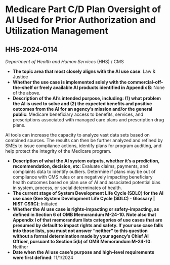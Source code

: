 # Medicare Part C/D Plan Oversight of AI Used for Prior Authorization and Utilization Management
## HHS-2024-0114
_Department of Health and Human Services_ (HHS) / CMS


+ **The topic area that most closely aligns with the AI use case**: Law & Justice
+ **Whether the use case is implemented solely with the commercial-off-the-shelf or freely available AI products identified in Appendix B**: None of the above.
+ **Description of the AI’s intended purpose, including: (1) what problem the AI is used to solve and (2) the expected benefits and positive outcomes from the AI for an agency’s mission and/or the general public**: Medicare beneficiary access to benefits, services, and prescriptions associated with managed care plans and prescription drug plans.

AI tools can increase the capacity to analyze vast data sets based on combined sources. The results can then be further analyzed and refined by SMEs to issue compliance actions, identify plans for program auditing, and help protect the integrity of the Medicare program.
+ **Description of what the AI system outputs, whether it’s a prediction, recommendation, decision, etc**: Evaluate claims, payments, and complaints data to identify outliers. Determine if plans may be out of compliance with CMS rules or are negatively impacting beneficiary health outcomes based on plan use of AI and associated potential bias in system, process, or social determinates of health.
+ **The current stage of System Development Life Cycle (SDLC) for the AI use case (See System Development Life Cycle (SDLC) - Glossary | NIST CSRC)**: Initiated
+ **Whether the AI use case is rights-impacting or safety-impacting, as defined in Section 6 of OMB Memorandum M-24-10. Note also that Appendix I of that memorandum lists categories of use cases that are presumed by default to impact rights and safety. If your use case falls into those lists, you must not answer “neither” to this question without a formal determination made by your agency’s Chief AI Officer, pursuant to Section 5(b) of OMB Memorandum M-24-10**: Neither
+ **Date when the AI use case’s purpose and high-level requirements were first defined**: 11/1/2024